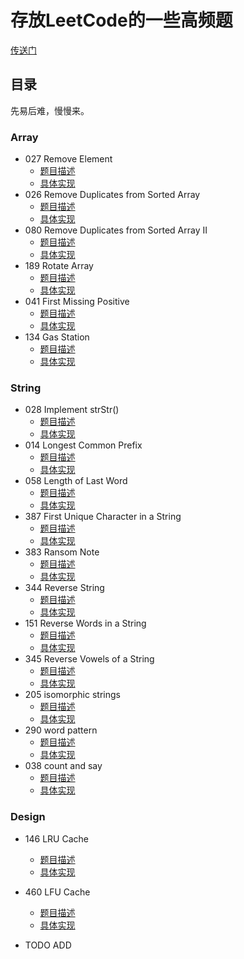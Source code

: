 # 存放LeetCode的一些高频题

[传送门](https://github.com/careteenL/data-structure_algorithm/issues)

## 目录

先易后难，慢慢来。

### Array
- 027 Remove Element
    - [题目描述](https://leetcode-cn.com/problems/remove-element/)
    - [具体实现](./027-remove-element.js)
- 026 Remove Duplicates from Sorted Array
    - [题目描述](https://leetcode-cn.com/problems/remove-element/)
    - [具体实现](./026-remove-duplicates-from-sorted-array.js)
- 080 Remove Duplicates from Sorted Array II	
    - [题目描述](https://leetcode-cn.com/problems/remove-duplicates-from-sorted-array-ii/submissions/)
    - [具体实现](./080-remove-duplicates-from-sorted-array-ii.js)
- 189 Rotate Array
    - [题目描述](https://leetcode-cn.com/problems/rotate-array/)
    - [具体实现](./189-rotate-array.js)
- 041 First Missing Positive
    - [题目描述](https://leetcode-cn.com/problems/first-missing-positive/)
    - [具体实现](./041-first-missing-positive.js)
- 134 Gas Station
    - [题目描述](https://leetcode-cn.com/problems/gas-station/submissions/)
    - [具体实现](./134-gas-station.js)

### String

- 028 Implement strStr()
    - [题目描述](https://leetcode-cn.com/problems/implement-strstr/)
    - [具体实现](./028-implement-strstr.js)
- 014 Longest Common Prefix
    - [题目描述](https://leetcode-cn.com/problems/longest-common-prefix/)
    - [具体实现](./014-longest-common-prefix.js)
- 058 Length of Last Word
    - [题目描述](https://leetcode-cn.com/problems/length-of-last-word/)
    - [具体实现](./058-length-of-last-word.js)
- 387 First Unique Character in a String
    - [题目描述](https://leetcode-cn.com/problems/first-unique-character-in-a-string/)
    - [具体实现](./387-first-unique-character-in-a-string.js)
- 383 Ransom Note
    - [题目描述](https://leetcode-cn.com/problems/ransom-note/)
    - [具体实现](./383-ransom-note.js)
- 344 Reverse String
    - [题目描述](https://leetcode-cn.com/problems/reverse-string/)
    - [具体实现](./344-reverse-string.js)
- 151 Reverse Words in a String
    - [题目描述](https://leetcode-cn.com/problems/reverse-words-in-a-string/)
    - [具体实现](./151-reverse-words-in-a-string.js)
- 345 Reverse Vowels of a String
    - [题目描述](https://leetcode-cn.com/problems/reverse-vowels-of-a-string/)
    - [具体实现](./345-reverse-vowels-of-a-string.js)
- 205 isomorphic strings
    - [题目描述](https://leetcode-cn.com/problems/isomorphic-strings/)
    - [具体实现](./205-isomorphic-strings.js)
- 290 word pattern
    - [题目描述](https://leetcode-cn.com/problems/word-pattern/)
    - [具体实现](./290-word-pattern.js)
- 038 count and say
    - [题目描述](https://leetcode-cn.com/problems/count-and-say/)
    - [具体实现](./038-count-and-say.js)

### Design

- 146 LRU Cache
    - [题目描述](https://leetcode-cn.com/problems/lru-cache/)
    - [具体实现](./146-lru-cache.js)
- 460 LFU Cache
    - [题目描述](https://leetcode-cn.com/problems/lfu-cache/)
    - [具体实现](./460-lfu-cache.js)


- TODO ADD
